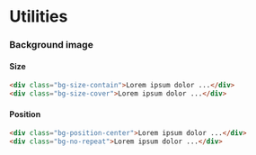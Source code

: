 # Utilities

### Background image

#### Size

```html
<div class="bg-size-contain">Lorem ipsum dolor ...</div>
<div class="bg-size-cover">Lorem ipsum dolor ...</div>
```

#### Position

```html
<div class="bg-position-center">Lorem ipsum dolor ...</div>
<div class="bg-no-repeat">Lorem ipsum dolor ...</div>
```

